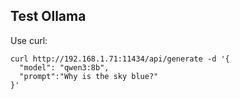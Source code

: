 ## Test Ollama

Use curl:

```shell
curl http://192.168.1.71:11434/api/generate -d '{
  "model": "qwen3:8b",
  "prompt":"Why is the sky blue?"
}'
```

